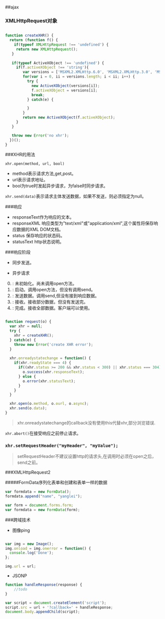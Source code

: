 ##ajax

### XMLHttpRequest对象

```javascript

function createXHR() {
  return (function f() {
    if(typeof XMLHttpRequest !== 'undefined') {
     return new XMLHttpRequest();
   }
   
   if(typeof ActiveXObject !== 'undefined') {
     if(f.activeXObject !== 'string'){
     	var versions = ['MSXML2.XMLHttp.6.0', 'MSXML2.XMLHttp.3.0', 'MSXML2.XMLHttp'];
     	for(var i = 0, ii = versions.length; i < ii; i++) {
          try {
          	new ActiveXObject(versions[i]);
          	f.activeXObject = versions[i];
          	break;
          } catch(e) {

          }
     	}
     	return new ActiveXObject(f.activeXObject);
     }
   }

   throw new Error('no xhr');
  })();
}

```


###XHR的用法

`xhr.open(method, url, bool)`

* method表示请求方法,get,post。
* url表示请求地址。
* bool为true时发起异步请求，为false时同步请求。

`xhr.send(data)`表示请求主体发送数据，如果不发送，则必须指定为null。

###响应
* responseText作为响应的文本。
* responseXML 响应类型为"text/xml"或"application/xml",这个属性将保存响应数据的XML DOM文档。
* status 保存响应的状态码。
* statusText http状态说明。

###响应阶段
* 同步发送。

* 异步请求

0. : 未初始化。尚未调用open方法。
1. : 启动。调用open方法，但没有调用send。
2. : 发送数据。调用send,但没有接到响应数据。
3. : 接收。接收部分数据，但没有发送完。
4. : 完成。接收全部数据。客户端可以使用。

```javascript

function request(o) {
  var xhr = null;
  try {
    xhr = createXHR();
  } catch(e) {
    throw new Error('create XHR error');
  }
  
  xhr.onreadystatechange = function() {
    if(xhr.readyState === 4) {
      if((xhr.status >= 200 && xhr.status < 300) || xhr.status === 304) {
      	o.success(xhr.responseText);
      } else {
      	o.error(xhr.statusText);
      }
    } 
  } 

  xhr.open(o.method, o.ourl, o.async);
  xhr.send(o.data);
}

```
>xhr.onreadystatechange的callback没有使用this代替xhr,部分浏览错误.

`xhr.abort()`在接受响应之前停止请求。

### `xhr.setRequestHeader("myHeader", "myValue");`
>setRequestHeader不建议设置http的请求头,在调用时必须在open之后，send之前。

###XMLHttpRequest2

#####FormData序列化表单和创建和表单一样的数据

```javascript
var formdata = new FormData();
formdata.append("name", "yanglei");
```

```javascript
var form = document.forms.form;
var formdata = new FormData(form);
```

###跨域技术
* 图像ping
```javascript

var img = new Image();
img.onload = img.onerror = function() {
  console.log('Done');
};

img.url = url;

```

* JSONP

```javascript
function handleResponse(response) {
	//todo
}

var script = document.createElement('script');
script.src = url + '?callback=' + handleResponse;
document.body.appendChild(script);

```
